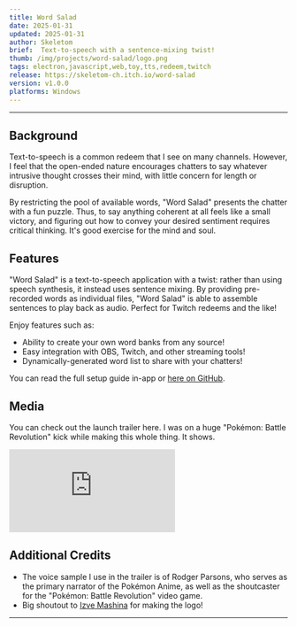 ```yaml
---
title: Word Salad
date: 2025-01-31
updated: 2025-01-31
author: Skeletom
brief:  Text-to-speech with a sentence-mixing twist!
thumb: /img/projects/word-salad/logo.png
tags: electron,javascript,web,toy,tts,redeem,twitch
release: https://skeletom-ch.itch.io/word-salad
version: v1.0.0
platforms: Windows
---
```


---

## Background

Text-to-speech is a common redeem that I see on many channels. However, I feel that the open-ended nature encourages chatters to say whatever intrusive thought crosses their mind, with little concern for length or disruption. 

By restricting the pool of available words, "Word Salad" presents the chatter with a fun puzzle. Thus, to say anything coherent at all feels like a small victory, and figuring out how to convey your desired sentiment requires critical thinking. It's good exercise for the mind and soul.


## Features

"Word Salad" is a text-to-speech application with a twist: rather than using speech synthesis, it instead uses sentence mixing. By providing pre-recorded words as individual files, "Word Salad" is able to assemble sentences to play back as audio. Perfect for Twitch redeems and the like!

Enjoy features such as:

- Ability to create your own word banks from any source!
- Easy integration with OBS, Twitch, and other streaming tools!
- Dynamically-generated word list to share with your chatters!

You can read the full setup guide in-app or [here on GitHub](https://github.com/FomTarro/word-salad).

## Media

You can check out the launch trailer here. I was on a huge "Pokémon: Battle Revolution" kick while making this whole thing. It shows. 
<iframe src="https://www.youtube.com/embed/LaiR7a_I81U" title="YouTube video player" frameborder="0" allow="accelerometer; autoplay; clipboard-write; encrypted-media; gyroscope; picture-in-picture; web-share" referrerpolicy="strict-origin-when-cross-origin" allowfullscreen class="yt-embed"></iframe>

## Additional Credits

- The voice sample I use in the trailer is of Rodger Parsons, who serves as the primary narrator of the Pokémon Anime, as well as the shoutcaster for the "Pokémon: Battle Revolution" video game.
- Big shoutout to [Izve Mashina](https://izve.lmaonice.com) for making the logo!

---
